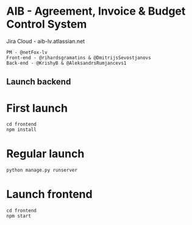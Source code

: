 # AIB - Agreement, Invoice & Budget Control System

Jira Cloud - aib-lv.atlassian.net

```
PM - @netFox-lv 
Front-end - @rihardsgramatins & @DmitrijsSevostjanovs
Back-end - @KrishyB & @AleksandrsRumjancevs1
```
## Launch backend 

# First launch 
```
cd frontend
npm install
```
# Regular launch
```
python manage.py runserver
```
# Launch frontend
```
cd frontend
npm start
```
